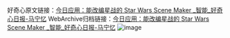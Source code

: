 好奇心原文链接：[今日应用：能改编星战的 Star Wars Scene Maker _智能_好奇心日报-马宁忆](https://www.qdaily.com/articles/1333.html)
WebArchive归档链接：[今日应用：能改编星战的 Star Wars Scene Maker _智能_好奇心日报-马宁忆](http://web.archive.org/web/20171018111042/http://www.qdaily.com/articles/1333.html)
![image](http://ww3.sinaimg.cn/large/007d5XDply1g3v4bdirpbj30u035e7wh)